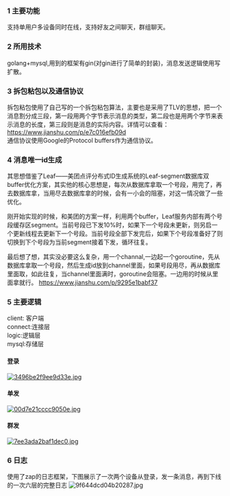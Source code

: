 ### 1 主要功能
支持单用户多设备同时在线，支持好友之间聊天，群组聊天。
### 2 所用技术
golang+mysql,用到的框架有gin(对gin进行了简单的封装)，消息发送逻辑使用写扩散。
### 3 拆包粘包以及通信协议
拆包粘包使用了自己写的一个拆包粘包算法，主要也是采用了TLV的思想，把一个消息割分成三段，第一段用两个字节表示消息的类型，第二段也是用两个字节来表示消息的长度，第三段则是消息的实际内容。详情可以查看：  
https://www.jianshu.com/p/e7c016efb09d  
通信协议使用Google的Protocol buffers作为通信协议。
### 4 消息唯一id生成
其思想借鉴了Leaf——美团点评分布式ID生成系统的Leaf-segment数据库双buffer优化方案，其实他的核心思想是，每次从数据库拿取一个号段，用完了，再去数据库拿，当用尽去数据库拿的时候，会有一小会的阻塞，对这一情况做了一些优化。

刚开始实现的时候，和美团的方案一样，利用两个buffer，Leaf服务内部有两个号段缓存区segment。当前号段已下发10%时，如果下一个号段未更新，则另启一个更新线程去更新下一个号段。当前号段全部下发完后，如果下个号段准备好了则切换到下个号段为当前segment接着下发，循环往复。

最后想了想，其实没必要这么复杂，用一个channal,一边起一个goroutine，先从数据库拿取一个号段，然后生成id放到channel里面，如果号段用尽，再从数据库里面取，如此往复，当channel里面满时，goroutine会阻塞。一边用的时候从里面拿就行。
https://www.jianshu.com/p/9295e1babf37
### 5 主要逻辑
client: 客户端  
connect:连接层  
logic:逻辑层  
mysql:存储层  
#### 登录
[![3496be2f9ee9d33e.jpg](http://www.wailian.work/images/2018/11/12/3496be2f9ee9d33e.jpg)](http://www.wailian.work/image/BVGV24)
#### 单发
[![00d7e21cccc9050e.jpg](http://www.wailian.work/images/2018/11/12/00d7e21cccc9050e.jpg)](http://www.wailian.work/image/BVGZkp)
#### 群发
[![7ee3ada2baf1dec0.jpg](http://www.wailian.work/images/2018/11/12/7ee3ada2baf1dec0.jpg)](http://www.wailian.work/image/BVGtLc)
### 6 日志
使用了zap的日志框架，下图展示了一次两个设备从登录，发一条消息，再到下线的一次六层的完整日志
![9f644dcd04b20287.jpg](http://www.wailian.work/images/2018/11/12/9f644dcd04b20287.jpg)